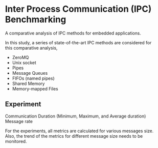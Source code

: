 # Inter Process Communication (IPC) Benchmarking

A comparative analysis of IPC methods for embedded applications.

In this study, a series of state-of-the-art IPC methods are considered for this comparative analysis,

- ZeroMQ
- Unix socket
- Pipes
- Message Queues
- FIFOs (named pipes)
- Shared Memory
- Memory-mapped Files

## Experiment

Communication Duration (Minimum, Maximum, and Average duration)
Message rate

For the experiments, all metrics are calculated for various messages size.
Also, the trend of the metrics for different message size needs to be monitored.
